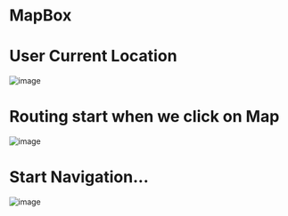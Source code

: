 # MapBox
 # User Current Location
 ![image](https://user-images.githubusercontent.com/23735926/50553949-93484600-0cd7-11e9-82dd-fbb7f8173597.png)

# Routing start when we click on Map
![image](https://user-images.githubusercontent.com/23735926/50553963-d2769700-0cd7-11e9-910b-ff661a98bc31.png)

# Start Navigation...
![image](https://user-images.githubusercontent.com/23735926/50553982-3ef19600-0cd8-11e9-9ab8-a469fcb81895.png)
